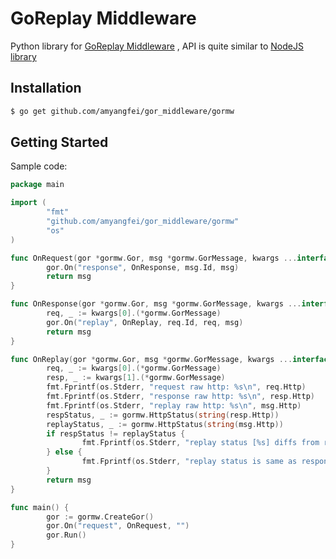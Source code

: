 # GoReplay Middleware

Python library for [GoReplay Middleware](https://github.com/buger/goreplay>) , API is quite similar to [NodeJS library](https://github.com/buger/goreplay/tree/master/middleware>)

## Installation

```bash
$ go get github.com/amyangfei/gor_middleware/gormw
```

## Getting Started

Sample code:

```go
package main

import (
        "fmt"
        "github.com/amyangfei/gor_middleware/gormw"
        "os"
)

func OnRequest(gor *gormw.Gor, msg *gormw.GorMessage, kwargs ...interface{}) *gormw.GorMessage {
        gor.On("response", OnResponse, msg.Id, msg)
        return msg
}

func OnResponse(gor *gormw.Gor, msg *gormw.GorMessage, kwargs ...interface{}) *gormw.GorMessage {
        req, _ := kwargs[0].(*gormw.GorMessage)
        gor.On("replay", OnReplay, req.Id, req, msg)
        return msg
}

func OnReplay(gor *gormw.Gor, msg *gormw.GorMessage, kwargs ...interface{}) *gormw.GorMessage {
        req, _ := kwargs[0].(*gormw.GorMessage)
        resp, _ := kwargs[1].(*gormw.GorMessage)
        fmt.Fprintf(os.Stderr, "request raw http: %s\n", req.Http)
        fmt.Fprintf(os.Stderr, "response raw http: %s\n", resp.Http)
        fmt.Fprintf(os.Stderr, "replay raw http: %s\n", msg.Http)
        respStatus, _ := gormw.HttpStatus(string(resp.Http))
        replayStatus, _ := gormw.HttpStatus(string(msg.Http))
        if respStatus != replayStatus {
                fmt.Fprintf(os.Stderr, "replay status [%s] diffs from response status [%s]\n", replayStatus, respStatus)
        } else {
                fmt.Fprintf(os.Stderr, "replay status is same as response status\n")
        }
        return msg
}

func main() {
        gor := gormw.CreateGor()
        gor.On("request", OnRequest, "")
        gor.Run()
}
```
